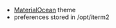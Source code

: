 - [MaterialOcean](https://raw.githubusercontent.com/mbadolato/iTerm2-Color-Schemes/master/schemes/MaterialOcean.itermcolors) theme
- preferences stored in /opt/iterm2
